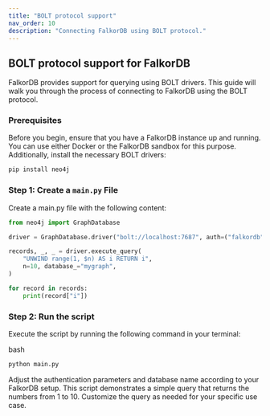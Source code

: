 ```yaml
---
title: "BOLT protocol support"
nav_order: 10
description: "Connecting FalkorDB using BOLT protocol."
---
```


## BOLT protocol support for FalkorDB

FalkorDB provides support for querying using BOLT drivers. This guide will walk you through the process of connecting to FalkorDB using the BOLT protocol.

### Prerequisites

Before you begin, ensure that you have a FalkorDB instance up and running. You can use either Docker or the FalkorDB sandbox for this purpose. Additionally, install the necessary BOLT drivers:

```bash
pip install neo4j
```

### Step 1: Create a `main.py` File

Create a main.py file with the following content:

```python
from neo4j import GraphDatabase

driver = GraphDatabase.driver("bolt://localhost:7687", auth=("falkordb", ""))

records, _, _ = driver.execute_query(
    "UNWIND range(1, $n) AS i RETURN i",
    n=10, database_="mygraph",
)

for record in records:
    print(record["i"])
```

### Step 2: Run the script

Execute the script by running the following command in your terminal:

bash
```bash
python main.py
```

Adjust the authentication parameters and database name according to your FalkorDB setup. This script demonstrates a simple query that returns the numbers from 1 to 10. Customize the query as needed for your specific use case.
